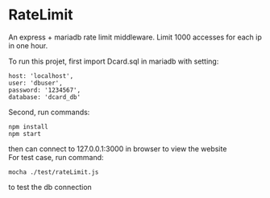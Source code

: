 # RateLimit
An express + mariadb rate limit middleware. Limit 1000 accesses for each ip in one hour.

To run this projet, first import Dcard.sql in mariadb with setting:
```
host: 'localhost',
user: 'dbuser',
password: '1234567',
database: 'dcard_db'
```


Second, run commands:
```
npm install
npm start
```
then can connect to 127.0.0.1:3000 in browser to view the website
 <br>
For test case, run command:
```
mocha ./test/rateLimit.js
```
to test the db connection
